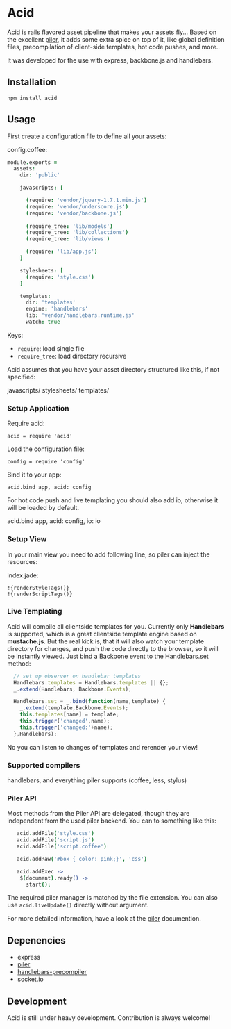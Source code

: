 Acid
====

Acid is rails flavored asset pipeline that makes your assets fly... Based on the excellent
[piler](https://github.com/epeli/piler), it adds some extra spice on top of it, like global definition
files, precompilation of client-side templates, hot code pushes, and more..

It was developed for the use with express, backbone.js and handlebars.


Installation
------------

    npm install acid 

Usage
-----

First create a configuration file to define all your assets:

config.coffee:

```coffee
module.exports = 
  assets:
    dir: 'public'

    javascripts: [

      (require: 'vendor/jquery-1.7.1.min.js')
      (require: 'vendor/underscore.js')
      (require: 'vendor/backbone.js')
      
      (require_tree: 'lib/models')
      (require_tree: 'lib/collections')
      (require_tree: 'lib/views')

      (require: 'lib/app.js')
    ]

    stylesheets: [
      (require: 'style.css') 
    ]

    templates:
      dir: 'templates'
      engine: 'handlebars'
      lib: 'vendor/handlebars.runtime.js'
      watch: true
```

Keys:

* `require`: load single file
* `require_tree`: load directory recursive

Acid assumes that you have your asset directory structured like this, if not specified:

  javascripts/
  stylesheets/
  templates/

### Setup Application

Require acid:

    acid = require 'acid'

Load the configuration file:

    config = require 'config'

Bind it to your app:

    acid.bind app, acid: config

For hot code push and live templating you should
also add io, otherwise it will be loaded by default.

  acid.bind app, acid: config, io: io

### Setup View

In your main view you need to add following line, so piler can inject 
the resources:

index.jade:

    !{renderStyleTags()}
    !{renderScriptTags()}

### Live Templating 

Acid will compile all clientside templates for you. Currently only **Handlebars** is supported, which is
a great clientside template engine based on **mustache.js**.
But the real kick is, that it will also watch your template directory for changes, and push the code directly
to the browser, so it will be instantly viewed. Just bind a Backbone event to the Handlebars.set method:

```javascript
  // set up observer on handlebar templates
  Handlebars.templates = Handlebars.templates || {};
  _.extend(Handlebars, Backbone.Events);

  Handlebars.set = _.bind(function(name,template) {
    _.extend(template,Backbone.Events);
    this.templates[name] = template;
    this.trigger('changed',name);
    this.trigger('changed:'+name);
  },Handlebars);
```
 
No you can listen to changes of templates and rerender your view!

### Supported compilers

handlebars, and everything piler supports (coffee, less, stylus)

### Piler API

Most methods from the Piler API are delegated, though they are independent from
the used piler backend. You can to something like this:

```coffee
   acid.addFile('style.css')
   acid.addFile('script.js')
   acid.addFile('script.coffee')

   acid.addRaw('#box { color: pink;}', 'css')

   acid.addExec ->
    $(document).ready() -> 
      start();
```

The required piler manager is matched by the file extension.
You can also use `acid.liveUpdate()` directly without argument.

For more detailed information, have a look at the [piler](https://github.com/epeli/piler) documention.


## Depenencies

* express
* [piler](https://github.com/epeli/piler)
* [handlebars-precompiler](https://github.com/phreax/node-handlebars-precompiler)
* socket.io 

## Development

Acid is still under heavy development. Contribution is always welcome!


